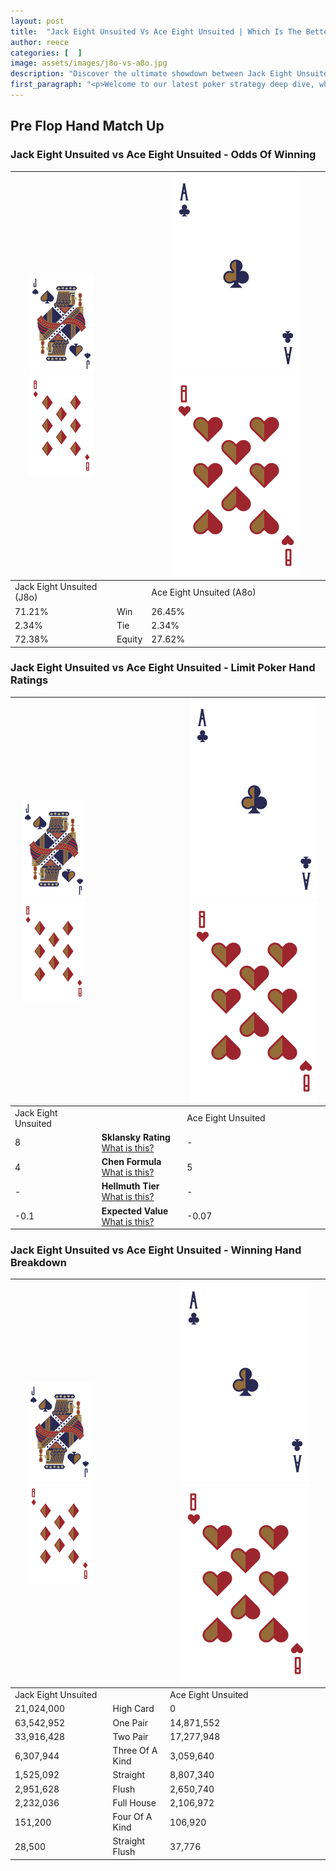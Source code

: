 ```yaml
---
layout: post
title:  "Jack Eight Unsuited Vs Ace Eight Unsuited | Which Is The Better Hand In Poker? A Complete Guide"
author: reece
categories: [  ]
image: assets/images/j8o-vs-a8o.jpg
description: "Discover the ultimate showdown between Jack Eight Unsuited and Ace Eight Unsuited in poker! Uncover the odds, strategies, and scenarios where one hand triumphs over the other. Get ready to up your poker game with this thrilling analysis."
first_paragraph: "<p>Welcome to our latest poker strategy deep dive, where we're pitting two distinct hands against each other in a high-stakes showdown: Jack Eight Unsuited vs Ace Eight Unsuited.</p><p>In the dynamic world of poker, every decision counts, and knowing which hand holds the upper hand is key to your success at the table.</p><p>In this article, we'll dissect these two hands, explore the scenarios where one dominates the other, and equip you with the knowledge to make strategic choices that can tip the odds in your favor.</p><p>Get ready to unravel the intriguing dynamics of these poker hands and elevate your game to new heights.</p>"
---
```




[comment]: # (sp0)

## Pre Flop Hand Match Up

<div class="table hand-ratings" markdown="1"> 



### Jack Eight Unsuited vs Ace Eight Unsuited - Odds Of Winning


    
| ![image info](assets/images/hand1/J.png) ![image info](assets/images/hand1/8o.png) |  | ![image info](assets/images/hand2/A.png) ![image info](assets/images/hand2/8o.png) |
| -------- | -------- | -------- |
| Jack Eight Unsuited (J8o) |  | Ace Eight Unsuited (A8o) |
| 71.21% | Win | 26.45% |
| 2.34% | Tie | 2.34% |
| 72.38% | Equity | 27.62% |




[comment]: # (sp1)



### Jack Eight Unsuited vs Ace Eight Unsuited - Limit Poker Hand Ratings


    
| ![image info](assets/images/hand1/J.png) ![image info](assets/images/hand1/8o.png) |  | ![image info](assets/images/hand2/A.png) ![image info](assets/images/hand2/8o.png) |
| -------- | -------- | -------- |
| Jack Eight Unsuited |  | Ace Eight Unsuited |
| 8 | **Sklansky Rating** [What is this?](/sklansky-rating-explained) | - |
| 4 | **Chen Formula** [What is this?](/chen-formula-explained) | 5 |
| - | **Hellmuth Tier** [What is this?](/Hellmuth-tier-explained) | - |
| -0.1 | **Expected Value** [What is this?](/expected-value-explained) | -0.07 |




[comment]: # (sp2)



### Jack Eight Unsuited vs Ace Eight Unsuited - Winning Hand Breakdown


    
| ![image info](assets/images/hand1/J.png) ![image info](assets/images/hand1/8o.png) |  | ![image info](assets/images/hand2/A.png) ![image info](assets/images/hand2/8o.png) |
| -------- | -------- | -------- |
| Jack Eight Unsuited |  | Ace Eight Unsuited |
| 21,024,000 | High Card | 0 |
| 63,542,952 | One Pair | 14,871,552 |
| 33,916,428 | Two Pair | 17,277,948 |
| 6,307,944 | Three Of A Kind | 3,059,640 |
| 1,525,092 | Straight | 8,807,340 |
| 2,951,628 | Flush | 2,650,740 |
| 2,232,036 | Full House | 2,106,972 |
| 151,200 | Four Of A Kind | 106,920 |
| 28,500 | Straight Flush | 37,776 |




[comment]: # (sp3)



</div>

[comment]: # (sp4)



[comment]: # (sp5)

